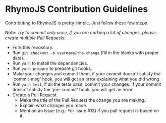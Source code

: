 # RhymoJS Contribution Guidelines

Contributing to RhymoJS is pretty simple. Just follow these few steps.

Note: <i>Try to commit only once, if you are making a lot of changes, please create multiple Pull Requests.</i>

- Fork this repository.
- Run `git checkout -b username/the-change` (fill in the blanks with proper data).
- Run `yarn` to install the dependencies.
- Run `yarn prepare` to prepare git hooks.
- Make your changes and commit them, if your commit doesn't satisfy the 'commit-msg' hook, you will get an error explaining what you did wrong.
- Run `yarn test`, if all the tests pass, commit your changes. If your commit doesn't satisfy the 'pre-commit' hook, you will get an error.
- Create a Pull Request.
  - Make the title of the Pull Request the change you are making.
  - Explain what changes you made.
  - Mention an issue (e.g.: For issue #13) if you pull request is based on it.
